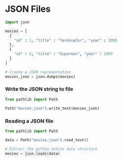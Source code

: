 # JSON Files

```python
import json

movies = [
  {
    "id" : 1, "title" : "Terminator", "year" : 1989
  },
  {
    "id" : 2, "title" : "Superman", "year" : 1993
  }
]

# Create a JSON representation
movies_json = json.dumps(movies)
```

### Write the JSON string to file

```python
from pathlib import Path

Path("movies.json").write_text(movies_json)
```

### Reading a JSON file

```python
from pathlib import Path

data = Path("movies.json").read_text()

# Extract the python native data structure 
movies = json.loads(data)
```

